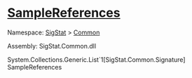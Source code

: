 # [SampleReferences](./Sampler-100663360.md)

Namespace: [SigStat]() > [Common](./../README.md)

Assembly: SigStat.Common.dll

System.Collections.Generic.List`1[SigStat.Common.Signature]   SampleReferences    
